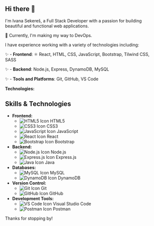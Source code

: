 ## Hi there 👋

I'm Ivana Sekereš, a Full Stack Developer with a passion for building beautiful and functional web applications.

🚀 Currently, I'm making my way to DevOps. 

I have experience working with a variety of technologies including:

✨  - **Frontend**: ⚛️ React, HTML, CSS, JavaScript, Bootstrap, Tilwind CSS, SASS

✨  - **Backend**: Node.js, Express, DynamoDB, MySQL

✨  - **Tools and Platforms**: Git, GitHub, VS Code



**Technologies:** 
## Skills & Technologies

- **Frontend:** 
  - ![HTML5 Icon](https://img.icons8.com/color/48/000000/html-5.png) HTML5
  - ![CSS3 Icon](https://img.icons8.com/color/48/000000/css3.png) CSS3
  - ![JavaScript Icon](https://img.icons8.com/color/48/000000/javascript.png) JavaScript
  - ![React Icon](https://img.icons8.com/color/48/000000/react-native.png) React
  - ![Bootstrap Icon](https://img.icons8.com/color/48/000000/bootstrap.png) Bootstrap
- **Backend:**
  - ![Node.js Icon](https://img.icons8.com/color/48/000000/nodejs.png) Node.js
  - ![Express.js Icon](https://img.icons8.com/color/48/000000/express.png) Express.js
  - ![Java Icon](https://img.icons8.com/color/48/000000/java-coffee-cup-logo.png) Java
- **Databases:**
  - ![MySQL Icon](https://img.icons8.com/color/48/000000/mysql.png) MySQL
  - ![DynamoDB Icon](https://img.icons8.com/color/48/000000/amazon-dynamodb.png) DynamoDB
- **Version Control:**
  - ![Git Icon](https://img.icons8.com/color/48/000000/git.png) Git
  - ![GitHub Icon](https://img.icons8.com/ios/50/000000/github.png) GitHub
- **Development Tools:**
  - ![VS Code Icon](https://img.icons8.com/color/48/000000/visual-studio-code.png) Visual Studio Code
  - ![Postman Icon](https://img.icons8.com/color/48/000000/postman-api.png) Postman


Thanks for stopping by!
<!--
**sankovicivana/sankovicivana** is a ✨ _special_ ✨ repository because its `README.md` (this file) appears on your GitHub profile.

Here are some ideas to get you started:

- 🔭 I’m currently working on ...
- 🌱 I’m currently learning ...
- 👯 I’m looking to collaborate on ...
- 🤔 I’m looking for help with ...
- 💬 Ask me about ...
- 📫 How to reach me: ...
- 😄 Pronouns: ...
- ⚡ Fun fact: ...
-->
